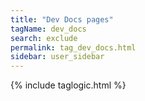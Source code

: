 ```yaml
---
title: "Dev Docs pages"
tagName: dev_docs
search: exclude
permalink: tag_dev_docs.html
sidebar: user_sidebar
---
```

{% include taglogic.html %}
